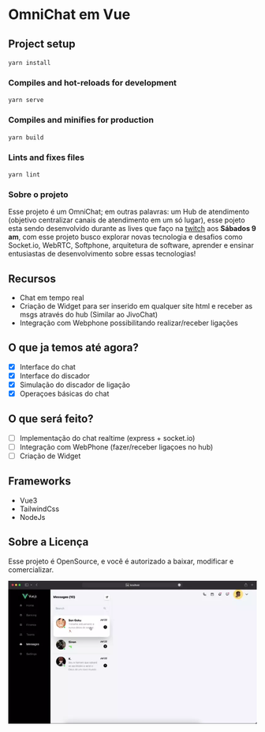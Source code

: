 # OmniChat em Vue

## Project setup
```
yarn install
```

### Compiles and hot-reloads for development
```
yarn serve
```

### Compiles and minifies for production
```
yarn build
```

### Lints and fixes files
```
yarn lint
```

### Sobre o projeto

Esse projeto é um OmniChat; em outras palavras: um Hub de atendimento (objetivo centralizar canais de atendimento em um só lugar), esse pojeto esta sendo desenvolvido durante as lives que faço na [twitch](https://www.twitch.tv/limahebert) aos <b>Sábados 9 am</b>, com esse projeto busco explorar novas tecnologia e desafios como Socket.io, WebRTC, Softphone, arquitetura de software, aprender e ensinar entusiastas de desenvolvimento sobre essas tecnologias!

## Recursos
- Chat em tempo real
- Criação de Widget para ser inserido em qualquer site html e receber as msgs através do hub (Similar ao JivoChat)
- Integração com Webphone possibilitando realizar/receber ligações

## O que ja temos até agora?
 - [x] Interface do chat
 - [x] Interface do discador
 - [x] Simulação do discador de ligação
- [x] Operaçoes básicas do chat
## O que será feito?
 - [ ] Implementação do chat realtime (express + socket.io)
 - [ ] Integração com WebPhone (fazer/receber ligaçoes no hub)
 - [ ] Criação de Widget

 ## Frameworks
 - Vue3
 - TailwindCss
 - NodeJs

## Sobre a Licença

Esse projeto é OpenSource, e você é autorizado a baixar, modificar e comercializar.

!['Capa do projeto'](animation.webp)